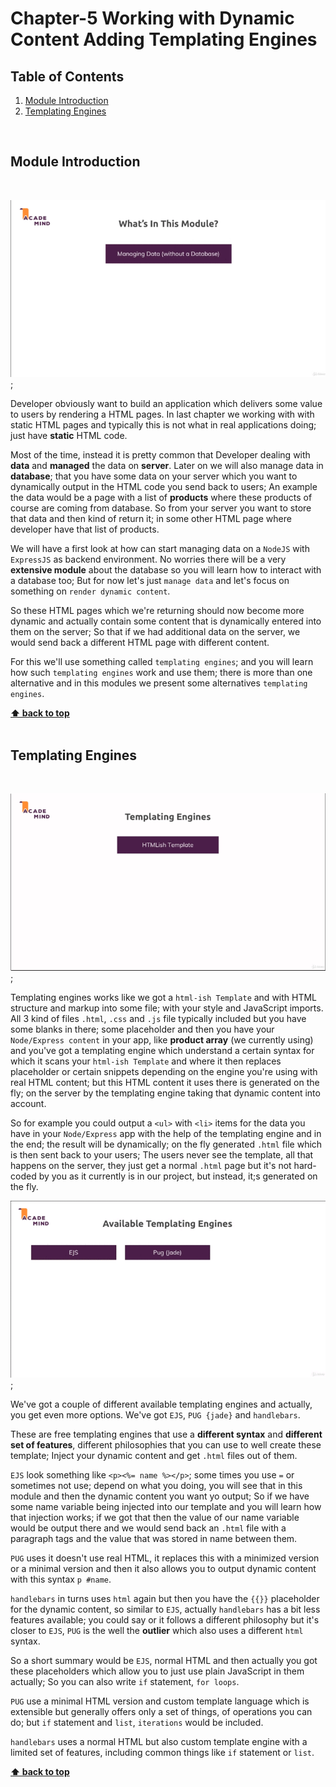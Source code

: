 # Chapter-5 Working with Dynamic Content Adding Templating Engines

## Table of Contents
1. [Module Introduction](#module-introduction)
2. [Templating Engines](#templating-engines)

<br/>

## Module Introduction
<br/>

![chapter-5-1.gif](./images/gif/chapter-5-1.gif "Module introduction");
<br />

Developer obviously want to build an application which delivers some value to
users by rendering a HTML pages. In last chapter we working with with static
HTML pages and typically this is not what in real applications doing; just have
**static** HTML code.

Most of the time, instead it is pretty common that Developer dealing with
**data** and **managed** the data on **server**. Later on we will also manage
data in **database**; that you have some data on your server which you want to
dynamically output in the HTML code you send back to users; An example the data
would be a page with a list of **products** where these products of course are
coming from database. So from your server you want to store that data and then
kind of return it; in some other HTML page where developer have that list of
products.

We will have a first look at how can start managing data on a `NodeJS` with
`ExpressJS` as backend environment. No worries there will be a very **extensive
module** about the database so you will learn how to interact with a database
too; But for now let's just `manage data` and let's focus on something on
`render dynamic content`.

So these HTML pages which we're returning should now become more dynamic and
actually contain some content that is dynamically entered into them on the
server; So that if we had additional data on the server, we would send back
a different HTML page with different content.

For this we'll use something called `templating engines`; and you will learn
how such `templating engines` work and use them; there is more than one
alternative and in this modules we present some alternatives `templating engines`.

**[⬆ back to top](#table-of-contents)**
<br/>
<br/>

## Templating Engines
<br/>

![chapter-5-2.gif](./images/gif/chapter-5-2.gif "templating engines");
<br/>

Templating engines works like we got a `html-ish Template` and with HTML
structure and markup into some file; with your style and JavaScript imports. All
3 kind of files `.html`, `.css` and `.js` file typically included but you have
some blanks in there; some placeholder and then you have your `Node/Express
content` in your app, like **product array** (we currently using) and you've got
a templating engine which understand a certain syntax for which it scans your
`html-ish Template` and where it then replaces placeholder or certain snippets
depending on the engine you're using with real HTML content; but this HTML
content it uses there is generated on the fly; on the server by the templating
engine taking that dynamic content into account.

So for example you could output a `<ul>` with `<li>` items for the data you have
in your `Node/Express` app with the help of the templating engine and in the
end; the result will be dynamically; on the fly generated `.html` file which is
then sent back to your users; The users never see the template, all that happens
on the server, they just get a normal `.html` page but it's not hard-coded by
you as it currently is in our project, but instead, it;s generated on the fly.

![chapter-5-3.gif](./images/gif/chapter-5-3.gif "templating engines");
<br/>

We've got a couple of different available templating engines and actually, you
get even more options. We've got `EJS`, `PUG {jade}` and `handlebars`.

These are free templating engines that use a **different syntax** and
**different set of features**, different philosophies that you can use to well
create these template; Inject your dynamic content and get `.html` files out of
them.

`EJS` look something like `<p><%= name %></p>`; some times you use `=` or
sometimes not use; depend on what you doing, you will see that in this module
and then the dynamic content you want yo output; So if we have some name
variable being injected into our template and you will learn how that injection
works; if we got that then the value of our name variable would be output there
and we would send back an `.html` file with a paragraph tags and the value that
was stored in name between them.

`PUG` uses it doesn't use real HTML, it replaces this with a minimized version
or a minimal version and then it also allows you to output dynamic content with
this syntax `p #name`.

`handlebars` in turns uses `html` again but then you have the `{{}}` placeholder
for the dynamic content, so similar to `EJS`, actually `handlebars` has a bit
less features available; you could say or it follows a different philosophy but
it's closer to `EJS`, `PUG` is the well the **outlier** which also uses
a different `html` syntax.

So a short summary would be `EJS`, normal HTML and then actually you got these
placeholders which allow you to just use plain JavaScript in them actually; So
you can also write `if` statement, `for loops`.

`PUG` use a minimal HTML version and custom template language which is
extensible but generally offers only a set of things, of operations you can do;
but `if` statement and `list`, `iterations` would be included.

`handlebars` uses a normal HTML but also custom template engine with a limited
set of features, including common things like `if` statement or `list`.

**[⬆ back to top](#table-of-contents)**
<br/>
<br/>

